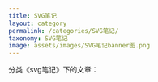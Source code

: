 ```yaml
---
title: SVG笔记
layout: category
permalink: /categories/SVG笔记/
taxonomy: SVG笔记
image: assets/images/SVG笔记banner图.png
---
```


分类《svg笔记》下的文章：